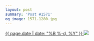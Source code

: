 ```yaml
---
layout: post
summary: 'Post #1571'
og_image: 1571-1280.jpg
---
```


<p>
 <time>
  <a href="/1571">
   {{ page.date | date: "%B %-d, %Y" }}
  </a>
 </time>
 <a href="/1571">
  <img data-taken="1/8/2022" sizes="(min-width: 700px) 50vw, calc(100vw - 2rem)" src="{{ site.assets_url }}/1571-640.jpg" srcset="{{ site.assets_url }}/1571-320.jpg 320w, {{ site.assets_url }}/1571-640.jpg 640w, {{ site.assets_url }}/1571-960.jpg 960w, {{ site.assets_url }}/1571-1280.jpg 1280w"/>
 </a>
</p>
